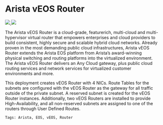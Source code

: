 # Arista vEOS Router

<a href="https://portal.azure.com/#create/Microsoft.Template/uri/https%3A%2F%2Fraw.githubusercontent.com%2FAzure%2Fazure-quickstart-templates%2Fmaster%2Farista-veos-router-4-nic-ha%2Fazuredeploy.json" target="_blank">
<img src="http://azuredeploy.net/deploybutton.png"/>
</a>
<a href="http://armviz.io/#/?load=https%3A%2F%2Fraw.githubusercontent.com%2FAzure%2Fazure-quickstart-templates%2Fmaster%2Farista-veos-router-4-nic-ha%2Fazuredeploy.json" target="_blank">
<img src="http://armviz.io/visualizebutton.png"/>
</a>

The Arista vEOS Router is a cloud-grade, featurerich, multi-cloud and multi-hypervisor virtual router that empowers enterprises and cloud providers to build consistent, highly secure and scalable hybrid cloud networks. Already proven in the most demanding public cloud infrastructures, Arista vEOS Router extends the Arista EOS platform from Arista’s award-winning physical switching and routing platforms into the virtualized environment. The Arista vEOS Router delivers an Any Cloud gateway, plus public cloud routing services and network services for virtualized customer environments and more. 

This deployment creates vEOS Router with 4 NICs. Route Tables for the subnets are configured with the vEOS Router as the gateway for all traffic outside of the private subnet. A reserved subnet is created for the vEOS Router instances. Additionally, two vEOS Routers are installed to provide High-Availability, and all non-reserved subnets are assigned to one of the routers through User Defined Routes.

`Tags: Arista, EOS, vEOS, Router`
